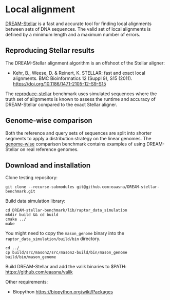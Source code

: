 # Local alignment
[DREAM-Stellar](https://github.com/eaasna/DREAM-Stellar) is a fast and accurate tool for finding local alignments between sets of DNA sequences. The valid set of local alignments is defined by a minimum length and a maximum number of errors. 

## Reproducing Stellar results
The DREAM-Stellar alignment algorithm is an offshoot of the Stellar aligner:
- Kehr, B., Weese, D. & Reinert, K. STELLAR: fast and exact local alignments. BMC Bioinformatics 12 (Suppl 9), S15 (2011). https://doi.org/10.1186/1471-2105-12-S9-S15

The [reproduce-stellar](reproduce-stellar/) benchmark uses simulated sequences where the truth set of alignments is known to assess the runtime and accuracy of DREAM-Stellar compared to the exact Stellar aligner.

## Genome-wise comparison
Both the reference and query sets of sequences are split into shorter segments to apply a distribution strategy on the linear genomes. The [genome-wise](genome-wise/) comparison benchmark contains examples of using DREAM-Stellar on real reference genomes.

## Download and installation

Clone testing repository:
```
git clone --recurse-submodules git@github.com:eaasna/DREAM-stellar-benchmark.git
```
Build data simulation library:
```
cd DREAM-stellar-benchmark/lib/raptor_data_simulation
mkdir build && cd build
cmake ../
make
```
You might need to copy the `mason_genome` binary into the `raptor_data_simulation/build/bin` directory. 
```
cd ../
cp build/src/mason2/src/mason2-build/bin/mason_genome build/bin/mason_genome
```

Build DREAM-Stellar and add the valik binaries to $PATH:
https://github.com/eaasna/valik

Other requirements:
* Biopython https://biopython.org/wiki/Packages

